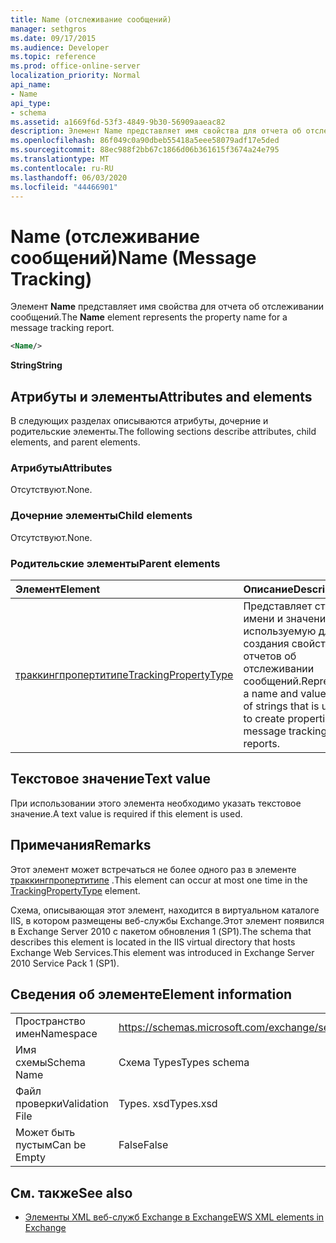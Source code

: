 ```yaml
---
title: Name (отслеживание сообщений)
manager: sethgros
ms.date: 09/17/2015
ms.audience: Developer
ms.topic: reference
ms.prod: office-online-server
localization_priority: Normal
api_name:
- Name
api_type:
- schema
ms.assetid: a1669f6d-53f3-4849-9b30-56909aaeac82
description: Элемент Name представляет имя свойства для отчета об отслеживании сообщений.
ms.openlocfilehash: 86f049c0a90dbeb55418a5eee58079adf17e5ded
ms.sourcegitcommit: 88ec988f2bb67c1866d06b361615f3674a24e795
ms.translationtype: MT
ms.contentlocale: ru-RU
ms.lasthandoff: 06/03/2020
ms.locfileid: "44466901"
---
```

# <a name="name-message-tracking"></a><span data-ttu-id="26310-103">Name (отслеживание сообщений)</span><span class="sxs-lookup"><span data-stu-id="26310-103">Name (Message Tracking)</span></span>

<span data-ttu-id="26310-104">Элемент **Name** представляет имя свойства для отчета об отслеживании сообщений.</span><span class="sxs-lookup"><span data-stu-id="26310-104">The **Name** element represents the property name for a message tracking report.</span></span> 
  
```xml
<Name/>
```

<span data-ttu-id="26310-105">**String**</span><span class="sxs-lookup"><span data-stu-id="26310-105">**String**</span></span>

## <a name="attributes-and-elements"></a><span data-ttu-id="26310-106">Атрибуты и элементы</span><span class="sxs-lookup"><span data-stu-id="26310-106">Attributes and elements</span></span>

<span data-ttu-id="26310-107">В следующих разделах описываются атрибуты, дочерние и родительские элементы.</span><span class="sxs-lookup"><span data-stu-id="26310-107">The following sections describe attributes, child elements, and parent elements.</span></span>
  
### <a name="attributes"></a><span data-ttu-id="26310-108">Атрибуты</span><span class="sxs-lookup"><span data-stu-id="26310-108">Attributes</span></span>

<span data-ttu-id="26310-109">Отсутствуют.</span><span class="sxs-lookup"><span data-stu-id="26310-109">None.</span></span>
  
### <a name="child-elements"></a><span data-ttu-id="26310-110">Дочерние элементы</span><span class="sxs-lookup"><span data-stu-id="26310-110">Child elements</span></span>

<span data-ttu-id="26310-111">Отсутствуют.</span><span class="sxs-lookup"><span data-stu-id="26310-111">None.</span></span>
  
### <a name="parent-elements"></a><span data-ttu-id="26310-112">Родительские элементы</span><span class="sxs-lookup"><span data-stu-id="26310-112">Parent elements</span></span>

|<span data-ttu-id="26310-113">**Элемент**</span><span class="sxs-lookup"><span data-stu-id="26310-113">**Element**</span></span>|<span data-ttu-id="26310-114">**Описание**</span><span class="sxs-lookup"><span data-stu-id="26310-114">**Description**</span></span>|
|:-----|:-----|
|[<span data-ttu-id="26310-115">траккингпропертитипе</span><span class="sxs-lookup"><span data-stu-id="26310-115">TrackingPropertyType</span></span>](trackingpropertytype.md) <br/> |<span data-ttu-id="26310-116">Представляет строку имени и значения, используемую для создания свойств отчетов об отслеживании сообщений.</span><span class="sxs-lookup"><span data-stu-id="26310-116">Represents a name and value pair of strings that is used to create properties for message tracking reports.</span></span>  <br/> |
   
## <a name="text-value"></a><span data-ttu-id="26310-117">Текстовое значение</span><span class="sxs-lookup"><span data-stu-id="26310-117">Text value</span></span>

<span data-ttu-id="26310-118">При использовании этого элемента необходимо указать текстовое значение.</span><span class="sxs-lookup"><span data-stu-id="26310-118">A text value is required if this element is used.</span></span>
  
## <a name="remarks"></a><span data-ttu-id="26310-119">Примечания</span><span class="sxs-lookup"><span data-stu-id="26310-119">Remarks</span></span>

<span data-ttu-id="26310-120">Этот элемент может встречаться не более одного раз в элементе [траккингпропертитипе](trackingpropertytype.md) .</span><span class="sxs-lookup"><span data-stu-id="26310-120">This element can occur at most one time in the [TrackingPropertyType](trackingpropertytype.md) element.</span></span> 
  
<span data-ttu-id="26310-121">Схема, описывающая этот элемент, находится в виртуальном каталоге IIS, в котором размещены веб-службы Exchange.Этот элемент появился в Exchange Server 2010 с пакетом обновления 1 (SP1).</span><span class="sxs-lookup"><span data-stu-id="26310-121">The schema that describes this element is located in the IIS virtual directory that hosts Exchange Web Services.This element was introduced in Exchange Server 2010 Service Pack 1 (SP1).</span></span>
  
## <a name="element-information"></a><span data-ttu-id="26310-122">Сведения об элементе</span><span class="sxs-lookup"><span data-stu-id="26310-122">Element information</span></span>

|||
|:-----|:-----|
|<span data-ttu-id="26310-123">Пространство имен</span><span class="sxs-lookup"><span data-stu-id="26310-123">Namespace</span></span>  <br/> |https://schemas.microsoft.com/exchange/services/2006/types  <br/> |
|<span data-ttu-id="26310-124">Имя схемы</span><span class="sxs-lookup"><span data-stu-id="26310-124">Schema Name</span></span>  <br/> |<span data-ttu-id="26310-125">Схема Types</span><span class="sxs-lookup"><span data-stu-id="26310-125">Types schema</span></span>  <br/> |
|<span data-ttu-id="26310-126">Файл проверки</span><span class="sxs-lookup"><span data-stu-id="26310-126">Validation File</span></span>  <br/> |<span data-ttu-id="26310-127">Types. xsd</span><span class="sxs-lookup"><span data-stu-id="26310-127">Types.xsd</span></span>  <br/> |
|<span data-ttu-id="26310-128">Может быть пустым</span><span class="sxs-lookup"><span data-stu-id="26310-128">Can be Empty</span></span>  <br/> |<span data-ttu-id="26310-129">False</span><span class="sxs-lookup"><span data-stu-id="26310-129">False</span></span>  <br/> |
   
## <a name="see-also"></a><span data-ttu-id="26310-130">См. также</span><span class="sxs-lookup"><span data-stu-id="26310-130">See also</span></span>

- [<span data-ttu-id="26310-131">Элементы XML веб-служб Exchange в Exchange</span><span class="sxs-lookup"><span data-stu-id="26310-131">EWS XML elements in Exchange</span></span>](ews-xml-elements-in-exchange.md)


